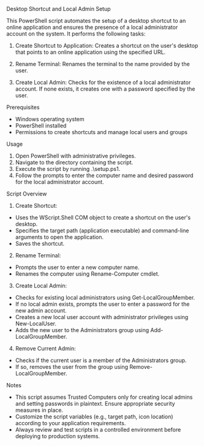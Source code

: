 Desktop Shortcut and Local Admin Setup

This PowerShell script automates the setup of a desktop shortcut to an online application and ensures the presence of a local administrator account on the system. It performs the following tasks:

1. Create Shortcut to Application: Creates a shortcut on the user's desktop that points to an online application using the specified URL.

2. Rename Terminal: Renames the terminal to the name provided by the user.

3. Create Local Admin: Checks for the existence of a local administrator account. If none exists, it creates one with a password specified by the user.

Prerequisites 

- Windows operating system
- PowerShell installed
- Permissions to create shortcuts and manage local users and groups

Usage

1. Open PowerShell with administrative privileges.
2. Navigate to the directory containing the script.
3. Execute the script by running .\setup.ps1.
4. Follow the prompts to enter the computer name and desired password for the local administrator account.

Script Overview

1. Create Shortcut:
- Uses the WScript.Shell COM object to create a shortcut on the user's desktop.
- Specifies the target path (application executable) and command-line arguments to open the application.
- Saves the shortcut.

2. Rename Terminal:
- Prompts the user to enter a new computer name.
- Renames the computer using Rename-Computer cmdlet.

3. Create Local Admin:
- Checks for existing local administrators using Get-LocalGroupMember.
- If no local admin exists, prompts the user to enter a password for the new admin account.
- Creates a new local user account with administrator privileges using New-LocalUser.
- Adds the new user to the Administrators group using Add-LocalGroupMember.

4. Remove Current Admin:
- Checks if the current user is a member of the Administrators group.
- If so, removes the user from the group using Remove-LocalGroupMember.

Notes

- This script assumes Trusted Computers only for creating local admins and setting passwords in plaintext. Ensure appropriate security measures in place.
- Customize the script variables (e.g., target path, icon location) according to your application requirements.
- Always review and test scripts in a controlled environment before deploying to production systems.